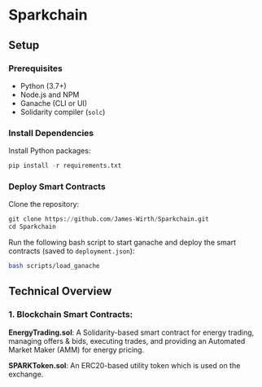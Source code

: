 # Sparkchain

## Setup

### Prerequisites

 - Python (3.7+)
 - Node.js and NPM
 - Ganache (CLI or UI)
 - Solidarity compiler (`solc`)

### Install Dependencies

Install Python packages:

```python
pip install -r requirements.txt
```

### Deploy Smart Contracts

Clone the repository:

```python
git clone https://github.com/James-Wirth/Sparkchain.git
cd Sparkchain
```

Run the following bash script to start ganache and deploy the smart contracts (saved to `deployment.json`):

```bash
bash scripts/load_ganache
```


## Technical Overview

### 1. Blockchain Smart Contracts:

**EnergyTrading.sol**: A Solidarity-based smart contract for energy trading, managing offers & bids, executing trades, and providing an Automated Market Maker (AMM) for energy pricing.

**SPARKToken.sol**: An ERC20-based utility token which is used on the exchange.





